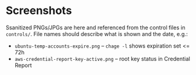 # Screenshots
Ssanitized PNGs/JPGs are here and referenced from the control files in `controls/`.
File names should describe what is shown and the date, e.g.:
- `ubuntu-temp-accounts-expire.png` – `chage -l` shows expiration set <= 72h
- `aws-credential-report-key-active.png` – root key status in Credential Report
